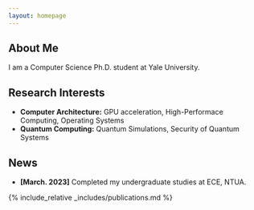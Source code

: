 ```yaml
---
layout: homepage
---
```


## About Me

I am a Computer Science Ph.D. student at Yale University. 

## Research Interests

- **Computer Architecture:** GPU acceleration, High-Performace Computing, Operating Systems 
- **Quantum Computing:** Quantum Simulations, Security of Quantum Systems

## News

- **[March. 2023]** Completed my undergraduate studies at ECE, NTUA.

{% include_relative _includes/publications.md %}